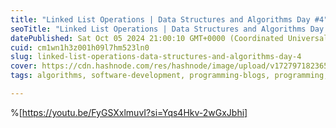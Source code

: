 ```yaml
---
title: "Linked List Operations | Data Structures and Algorithms Day #4"
seoTitle: "Linked List Operations | Data Structures and Algorithms Day #4"
datePublished: Sat Oct 05 2024 21:00:10 GMT+0000 (Coordinated Universal Time)
cuid: cm1wn1h3z001h09l7hm523ln0
slug: linked-list-operations-data-structures-and-algorithms-day-4
cover: https://cdn.hashnode.com/res/hashnode/image/upload/v1727971823657/b61cf69b-4030-4525-be59-c121b0cf8dbd.png
tags: algorithms, software-development, programming-blogs, programming, python, web-development, data-structures, software-engineering, programming-languages

---
```


%[https://youtu.be/FyGSXxlmuvI?si=Yqs4Hkv-2wGxJbhi]